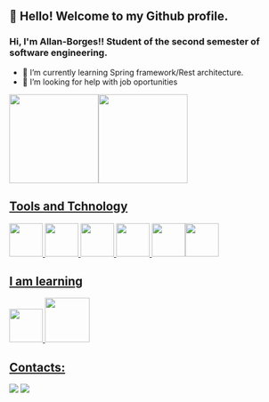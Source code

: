 
## 👋 Hello! Welcome to my Github profile.

### Hi, I'm Allan-Borges!! Student of the second semester of software engineering.

- 🌱 I’m currently learning Spring framework/Rest architecture.
- 🤔 I’m looking for help with job oportunities

<div>
<a href="https://github.com/Allan-Borges">
<img height="160em" src="https://github-readme-stats.vercel.app/api/top-langs/?username=Allan-Borges&layout=compact&langs_count=7&theme=dracula"/><img height="160em" src="https://github-readme-stats.vercel.app/api?username=Allan-Borges&show_icons=true&theme=dracula&include_all_commits=true&count_private=true"/>
</div>
  
## Tools and Tchnology

<img src="https://cdn.jsdelivr.net/gh/devicons/devicon/icons/git/git-original.svg" width="60" height="60"/>   <img src="https://cdn.jsdelivr.net/gh/devicons/devicon/icons/mysql/mysql-original-wordmark.svg" width="60" height="60"/> <img src="https://cdn.jsdelivr.net/gh/devicons/devicon/icons/java/java-original-wordmark.svg" width="60" height="60"/>  <img src="https://cdn.jsdelivr.net/gh/devicons/devicon/icons/html5/html5-plain-wordmark.svg" width="60" height="60"/>  <img src="https://cdn.jsdelivr.net/gh/devicons/devicon/icons/css3/css3-plain-wordmark.svg" width="60" height="60"/><img src="https://cdn.jsdelivr.net/gh/devicons/devicon/icons/heroku/heroku-plain-wordmark.svg" width="60" height="60"/>
          
## I am learning

<img src="https://cdn.jsdelivr.net/gh/devicons/devicon/icons/linux/linux-original.svg" width="60" height="60"/> <img src="https://cdn.jsdelivr.net/gh/devicons/devicon/icons/spring/spring-original-wordmark.svg" width="80" height="80"/>
          
 ## Contacts:

<div>
<a href = "mailto:alanborges195@gmail.com"><img src="https://img.shields.io/badge/Gmail-D14836?style=for-the-badge&logo=gmail&logoColor=white" target="_blank"></a>
<a href="https://www.linkedin.com/in//allan-borges-235181164" target="_blank"><img src="https://img.shields.io/badge/-LinkedIn-%230077B5?style=for-the-badge&logo=linkedin&logoColor=white" target="_blank"></a>   
</div>         
          
          
          

